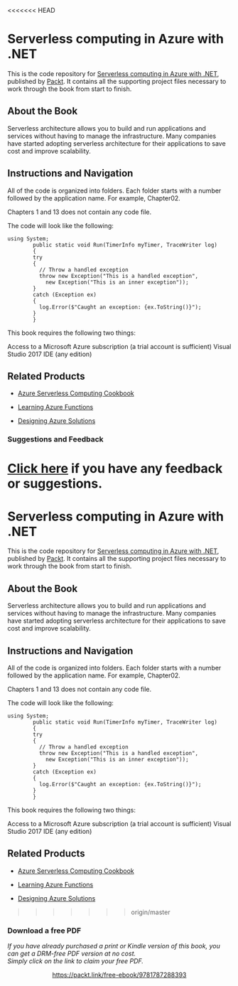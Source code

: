 <<<<<<< HEAD
# Serverless computing in Azure with .NET
This is the code repository for [Serverless computing in Azure with .NET](https://www.packtpub.com/virtualization-and-cloud/designing-azure-solutions?utm_source=github&utm_medium=repository&utm_campaign=9781786468659), published by [Packt](https://www.packtpub.com/?utm_source=github). It contains all the supporting project files necessary to work through the book from start to finish.
## About the Book
Serverless architecture allows you to build and run applications and services without having to manage the infrastructure. Many companies have started adopting serverless architecture for their applications to save cost and improve scalability.


## Instructions and Navigation
All of the code is organized into folders. Each folder starts with a number followed by the application name. For example, Chapter02.

Chapters 1 and 13 does not contain any code file.

The code will look like the following:
```
using System;
        public static void Run(TimerInfo myTimer, TraceWriter log)
        {
        try
        {
          // Throw a handled exception
          throw new Exception("This is a handled exception",
            new Exception("This is an inner exception"));
        }
        catch (Exception ex)
        {
          log.Error($"Caught an exception: {ex.ToString()}");
        }
        }
```

This book requires the following two things:

Access to a Microsoft Azure subscription (a trial account is sufficient)
Visual Studio 2017 IDE (any edition)

## Related Products
* [Azure Serverless Computing Cookbook](https://www.packtpub.com/virtualization-and-cloud/azure-serverless-computing-cookbook?utm_source=github&utm_medium=repository&utm_campaign=9781788390828)

* [Learning Azure Functions](https://www.packtpub.com/virtualization-and-cloud/learning-azure-functions?utm_source=github&utm_medium=repository&utm_campaign=9781787122932)

* [Designing Azure Solutions](https://www.packtpub.com/virtualization-and-cloud/designing-azure-solutions?utm_source=github&utm_medium=repository&utm_campaign=9781786468659)

### Suggestions and Feedback
[Click here](https://docs.google.com/forms/d/e/1FAIpQLSe5qwunkGf6PUvzPirPDtuy1Du5Rlzew23UBp2S-P3wB-GcwQ/viewform) if you have any feedback or suggestions.
=======
# Serverless computing in Azure with .NET
This is the code repository for [Serverless computing in Azure with .NET](https://www.packtpub.com/virtualization-and-cloud/designing-azure-solutions?utm_source=github&utm_medium=repository&utm_campaign=9781786468659), published by [Packt](https://www.packtpub.com/?utm_source=github). It contains all the supporting project files necessary to work through the book from start to finish.
## About the Book
Serverless architecture allows you to build and run applications and services without having to manage the infrastructure. Many companies have started adopting serverless architecture for their applications to save cost and improve scalability.


## Instructions and Navigation
All of the code is organized into folders. Each folder starts with a number followed by the application name. For example, Chapter02.

Chapters 1 and 13 does not contain any code file.

The code will look like the following:
```
using System;
        public static void Run(TimerInfo myTimer, TraceWriter log)
        {
        try
        {
          // Throw a handled exception
          throw new Exception("This is a handled exception",
            new Exception("This is an inner exception"));
        }
        catch (Exception ex)
        {
          log.Error($"Caught an exception: {ex.ToString()}");
        }
        }
```

This book requires the following two things:

Access to a Microsoft Azure subscription (a trial account is sufficient)
Visual Studio 2017 IDE (any edition)

## Related Products
* [Azure Serverless Computing Cookbook](https://www.packtpub.com/virtualization-and-cloud/azure-serverless-computing-cookbook?utm_source=github&utm_medium=repository&utm_campaign=9781788390828)

* [Learning Azure Functions](https://www.packtpub.com/virtualization-and-cloud/learning-azure-functions?utm_source=github&utm_medium=repository&utm_campaign=9781787122932)

* [Designing Azure Solutions](https://www.packtpub.com/virtualization-and-cloud/designing-azure-solutions?utm_source=github&utm_medium=repository&utm_campaign=9781786468659)

>>>>>>> origin/master
### Download a free PDF

 <i>If you have already purchased a print or Kindle version of this book, you can get a DRM-free PDF version at no cost.<br>Simply click on the link to claim your free PDF.</i>
<p align="center"> <a href="https://packt.link/free-ebook/9781787288393">https://packt.link/free-ebook/9781787288393 </a> </p>